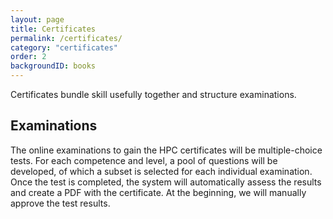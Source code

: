 ```yaml
---
layout: page
title: Certificates
permalink: /certificates/
category: "certificates"
order: 2
backgroundID: books
---
```


Certificates bundle skill usefully together and structure examinations.


## Examinations

The online examinations to gain the HPC certificates will be multiple-choice tests. For each competence and level, a pool of questions will be developed, of which a subset is selected for each individual examination. Once the test is completed, the system will automatically assess the results and create a PDF with the certificate. At the beginning, we will manually approve the test results.
